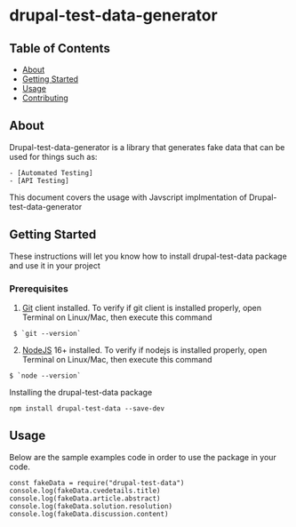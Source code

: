 # drupal-test-data-generator

## Table of Contents

- [About](#about)
- [Getting Started](#getting_started)
- [Usage](#usage)
- [Contributing](../CONTRIBUTING.md)

## About <a name = "about"></a>

Drupal-test-data-generator is a library that generates fake data that can be used for things such as:

    - [Automated Testing]
    - [API Testing] 
This document covers the usage with Javscript implmentation of Drupal-test-data-generator 
## Getting Started <a name = "getting_started"></a>

These instructions will let you know how to install drupal-test-data package and use it in your project 

### Prerequisites

1. [Git](https://git-scm.com/downloads) client installed. To verify if git client is installed properly, open Terminal on Linux/Mac, then execute this command 
```
 $ `git --version`
```
2. [NodeJS](https://nodejs.org/en/) 16+ installed. To verify if nodejs is installed properly, open Terminal on Linux/Mac, then execute this command  
```
$ `node --version`
```
Installing the drupal-test-data package 
```
npm install drupal-test-data --save-dev 
```

## Usage <a name = "usage"></a>

Below are the sample examples code in order to use the package in your code. 
```
const fakeData = require("drupal-test-data")
console.log(fakeData.cvedetails.title)
console.log(fakeData.article.abstract)
console.log(fakeData.solution.resolution)
console.log(fakeData.discussion.content)

```
